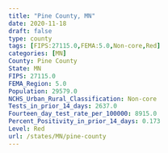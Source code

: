 ```yaml
---
title: "Pine County, MN"
date: 2020-11-18
draft: false
type: county
tags: [FIPS:27115.0,FEMA:5.0,Non-core,Red]
categories: [MN]
County: Pine County
State: MN
FIPS: 27115.0
FEMA_Region: 5.0
Population: 29579.0
NCHS_Urban_Rural_Classification: Non-core
Tests_in_prior_14_days: 2637.0
Fourteen_day_test_rate_per_100000: 8915.0
Percent_Positivity_in_prior_14_days: 0.173
Level: Red
url: /states/MN/pine-county
---
```



